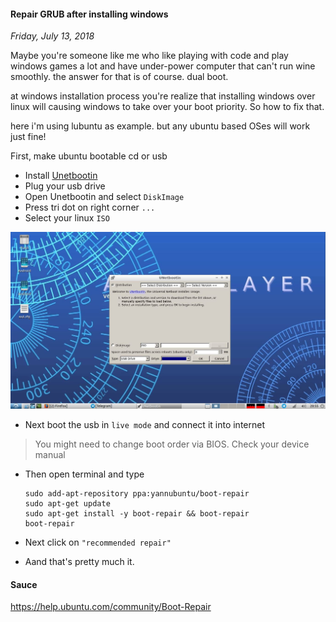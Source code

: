 #### Repair GRUB after installing windows
_Friday, July 13, 2018_

Maybe you're someone like me who like playing with code and play windows games a 
lot and have under-power computer that can't run wine smoothly. the answer for 
that is of course. dual boot.

at windows installation process you're realize that installing windows over linux 
will causing windows to take over your boot priority. So how to fix that.

here i'm using lubuntu as example. but any ubuntu based OSes will work just fine!

First, make ubuntu bootable cd or usb
* Install [Unetbootin](https://unetbootin.github.io/)
* Plug your usb drive
* Open Unetbootin and select `DiskImage`
* Press tri dot on right corner `...`
* Select your linux `ISO`
<div class="row">
    <div class="col-sm-2"></div>
    <div class="col-sm-8">
        <div class="img-thumbnail">
            <img class="img-fluid" src="./posts/2018-07-13-repair-grub-after-installing-windows/1.jpg" alt="img">
        </div>
    </div>
    <div class="col-sm-2"></div>
</div>

* Next boot the usb in `live mode` and connect it into internet
> You might need to change boot order via BIOS. Check your device manual

* Then open terminal and type
	```
	sudo add-apt-repository ppa:yannubuntu/boot-repair
	sudo apt-get update
	sudo apt-get install -y boot-repair && boot-repair
	boot-repair
	```

* Next click on `"recommended repair"`
* Aand that's pretty much it.

#### Sauce
<https://help.ubuntu.com/community/Boot-Repair>
